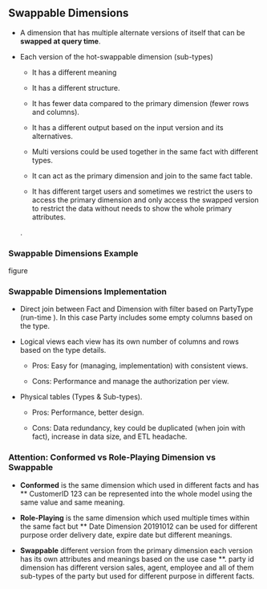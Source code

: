 ## Swappable Dimensions

-   A dimension that has multiple alternate versions of itself that can
    be **swapped at query time**.

-   Each version of the hot-swappable dimension (sub-types)

    -   It has a different meaning

    -   It has a different structure.

    -   It has fewer data compared to the primary dimension (fewer rows
        and columns).

    -   It has a different output based on the input version and its
        alternatives.

    -   Multi versions could be used together in the same fact with
        different types.

    -   It can act as the primary dimension and join to the same fact
        table.

    -   It has different target users and sometimes we restrict the
        users to access the primary dimension and only access the
        swapped version to restrict the data without needs to show the
        whole primary attributes.

    .

### Swappable Dimensions Example
figure
### Swappable Dimensions Implementation

-   Direct join between Fact and Dimension with filter based on
    PartyType (run-time ). In this case Party includes some empty
    columns based on the type.

-   Logical views each view has its own number of columns and rows based
    on the type details.

    -   Pros: Easy for (managing, implementation) with consistent views.

    -   Cons: Performance and manage the authorization per view.

-   Physical tables (Types & Sub-types).

    -   Pros: Performance, better design.

    -   Cons: Data redundancy, key could be duplicated (when join with
        fact), increase in data size, and ETL headache.

### Attention: Conformed vs Role-Playing Dimension vs Swappable

-   **Conformed** is the same dimension which used in different facts
    and has ** CustomerID 123 can be represented into the whole model
    using the same value and same meaning.

-   **Role-Playing** is the same dimension which used multiple times
    within the same fact but ** Date Dimension 20191012 can be used for
    different purpose order delivery date, expire date but different
    meanings.

-   **Swappable** different version from the primary dimension each
    version has its own attributes and meanings based on the use case
    **. party id dimension has different version sales, agent, employee
    and all of them sub-types of the party but used for different
    purpose in different facts.
